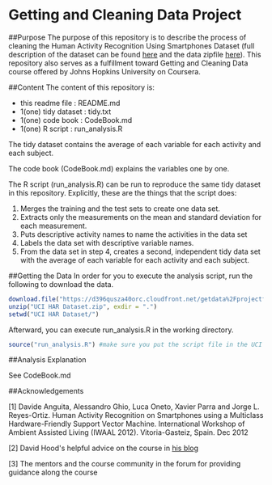 # Getting and Cleaning Data Project

##Purpose
The purpose of this repository is to describe the process of cleaning the Human Activity Recognition Using Smartphones Dataset (full description of the dataset can be found [here](http://archive.ics.uci.edu/ml/datasets/Human+Activity+Recognition+Using+Smartphones) and the data zipfile [here](https://d396qusza40orc.cloudfront.net/getdata%2Fprojectfiles%2FUCI%20HAR%20Dataset.zip)). This repository also serves as a fulfillment toward Getting and Cleaning Data course offered by Johns Hopkins University on Coursera.

##Content
The content of this repository is:
* this readme file    : README.md
* 1(one) tidy dataset : tidy.txt
* 1(one) code book    : CodeBook.md
* 1(one) R script     : run_analysis.R

The tidy dataset contains the average of each variable for each activity and each subject.

The code book (CodeBook.md) explains the variables one by one.

The R script (run_analysis.R) can be run to reproduce the same tidy dataset in this repository. Explicitly, these are the things that the script does:

1. Merges the training and the test sets to create one data set.
2. Extracts only the measurements on the mean and standard deviation for each measurement.
3. Puts descriptive activity names to name the activities in the data set
4. Labels the data set with descriptive variable names.
5. From the data set in step 4, creates a second, independent tidy data set with the average of each variable for each activity and each subject.

##Getting the Data
In order for you to execute the analysis script, run the following to download the data.
```r
download.file("https://d396qusza40orc.cloudfront.net/getdata%2Fprojectfiles%2FUCI%20HAR%20Dataset.zip","UCI HAR Dataset.zip", method = "curl")
unzip("UCI HAR Dataset.zip", exdir = ".")
setwd("UCI HAR Dataset/")
```
Afterward, you can execute run_analysis.R in the working directory.
```r
source("run_analysis.R") #make sure you put the script file in the UCI HAR Dataset directory
```

##Analysis Explanation

See CodeBook.md

##Acknowledgements

[1] Davide Anguita, Alessandro Ghio, Luca Oneto, Xavier Parra and Jorge L. Reyes-Ortiz. Human Activity Recognition on Smartphones using a Multiclass Hardware-Friendly Support Vector Machine. International Workshop of Ambient Assisted Living (IWAAL 2012). Vitoria-Gasteiz, Spain. Dec 2012

[2] David Hood's helpful advice on the course in [his blog](https://thoughtfulbloke.wordpress.com/2015/09/09/getting-and-cleaning-the-assignment/)

[3] The mentors and the course community in the forum for providing guidance along the course
